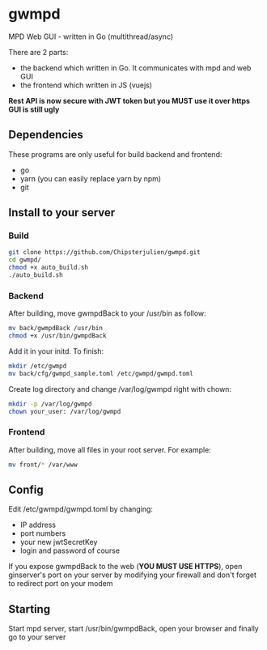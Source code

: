 # gwmpd
MPD Web GUI - written in Go (multithread/async)

There are 2 parts:
* the backend which written in Go. It communicates with mpd and web GUI
* the frontend which written in JS (vuejs)

__Rest API is now secure with JWT token but you MUST use it over https__  
__GUI is still ugly__

## Dependencies
These programs are only useful for build backend and frontend:
* go
* yarn (you can easily replace yarn by npm)
* git

## Install to your server
### Build
```sh
git clone https://github.com/Chipsterjulien/gwmpd.git
cd gwmpd/
chmod +x auto_build.sh
./auto_build.sh
```

### Backend
After building, move gwmpdBack to your /usr/bin as follow:
```sh
mv back/gwmpdBack /usr/bin
chmod +x /usr/bin/gwmpdBack
```

Add it in your initd.
To finish:
```sh
mkdir /etc/gwmpd
mv back/cfg/gwmpd_sample.toml /etc/gwmpd/gwmpd.toml
```

Create log directory and change /var/log/gwmpd right with chown:
```sh
mkdir -p /var/log/gwmpd
chown your_user: /var/log/gwmpd
```

### Frontend
After building, move all files in your root server. For example:
```sh
mv front/* /var/www
```

## Config
Edit /etc/gwmpd/gwmpd.toml by changing:
* IP address
* port numbers
* your new jwtSecretKey
* login and password of course

If you expose gwmpdBack to the web (__YOU MUST USE HTTPS__), open ginserver's port on your server by modifying your firewall and don't forget to redirect port on your modem

## Starting
Start mpd server, start /usr/bin/gwmpdBack, open your browser and finally go to your server
